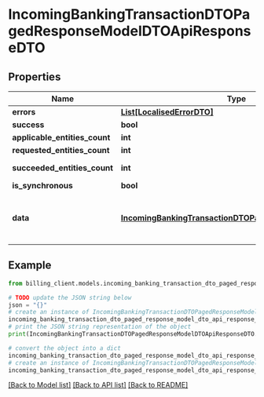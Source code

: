 # IncomingBankingTransactionDTOPagedResponseModelDTOApiResponseDTO


## Properties

Name | Type | Description | Notes
------------ | ------------- | ------------- | -------------
**errors** | [**List[LocalisedErrorDTO]**](LocalisedErrorDTO.md) |  | [optional] 
**success** | **bool** |  | [optional] 
**applicable_entities_count** | **int** |  | [optional] 
**requested_entities_count** | **int** |  | [optional] 
**succeeded_entities_count** | **int** |  | [optional] [readonly] 
**is_synchronous** | **bool** |  | [optional] 
**data** | [**IncomingBankingTransactionDTOPagedResponseModelDTO**](IncomingBankingTransactionDTOPagedResponseModelDTO.md) | The updated entity in case of modifications or creation | [optional] 

## Example

```python
from billing_client.models.incoming_banking_transaction_dto_paged_response_model_dto_api_response_dto import IncomingBankingTransactionDTOPagedResponseModelDTOApiResponseDTO

# TODO update the JSON string below
json = "{}"
# create an instance of IncomingBankingTransactionDTOPagedResponseModelDTOApiResponseDTO from a JSON string
incoming_banking_transaction_dto_paged_response_model_dto_api_response_dto_instance = IncomingBankingTransactionDTOPagedResponseModelDTOApiResponseDTO.from_json(json)
# print the JSON string representation of the object
print(IncomingBankingTransactionDTOPagedResponseModelDTOApiResponseDTO.to_json())

# convert the object into a dict
incoming_banking_transaction_dto_paged_response_model_dto_api_response_dto_dict = incoming_banking_transaction_dto_paged_response_model_dto_api_response_dto_instance.to_dict()
# create an instance of IncomingBankingTransactionDTOPagedResponseModelDTOApiResponseDTO from a dict
incoming_banking_transaction_dto_paged_response_model_dto_api_response_dto_from_dict = IncomingBankingTransactionDTOPagedResponseModelDTOApiResponseDTO.from_dict(incoming_banking_transaction_dto_paged_response_model_dto_api_response_dto_dict)
```
[[Back to Model list]](../README.md#documentation-for-models) [[Back to API list]](../README.md#documentation-for-api-endpoints) [[Back to README]](../README.md)


